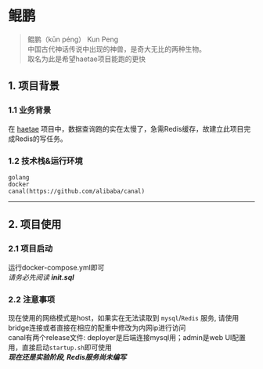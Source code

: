 # 鲲鹏

> 鲲鹏（kūn péng） Kun Peng   
> 中国古代神话传说中出现的神兽，是奇大无比的两种生物。  
> 取名为此是希望haetae项目能跑的更快


## 1. 项目背景
### 1.1 业务背景

在 [haetae](https://github.com/BetaSummer/haetae/) 项目中，数据查询跑的实在太慢了，急需Redis缓存，故建立此项目完成Redis的写任务。

### 1.2 技术栈&运行环境

```
golang
docker
canal(https://github.com/alibaba/canal)
```

---
## 2. 项目使用
### 2.1 项目启动
运行docker-compose.yml即可  
*请务必先阅读 **init.sql***

### 2.2 注意事项
现在使用的网络模式是host，如果实在无法读取到 `mysql`/`Redis` 服务, 请使用bridge连接或者直接在相应的配重中修改为内网ip进行访问  
canal有两个release文件: deployer是后端连接mysql用；admin是web UI配置用，直接启动`startup.sh`即可使用  
***现在还是实验阶段, Redis服务尚未编写***